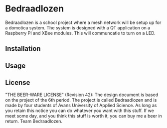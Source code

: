 # Bedraadlozen

Bedraadlozen is a school project where a mesh network will be setup up for a domotica system. 
The system is designed with a QT application on a Raspberry PI and XBee modules.
This will communcatie to turn on a LED.

## Installation

## Usage

## License
"THE BEER-WARE LICENSE" (Revision 42):
The design document is based on the project of the 6th period. The project is called Bedraadlozen and is made by four students of Avans University of Applied Science. As long as you retain this notice you can do whatever you want with this stuff. If we meet some day, and you think this stuff is worth it, you can buy me a beer in return. Team Bedraadlozen.
